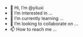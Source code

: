 - 👋 Hi, I’m @yiluxi
- 👀 I’m interested in ...
- 🌱 I’m currently learning ...
- 💞️ I’m looking to collaborate on ...
- 📫 How to reach me ...

<!---
yiluxi/yiluxi is a ✨ special ✨ repository because its `README.md` (this file) appears on your GitHub profile.
You can click the Preview link to take a look at your changes.
--->
